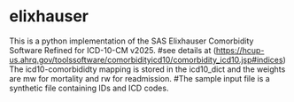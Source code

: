 # elixhauser
This is a python implementation of the SAS Elixhauser Comorbidity Software Refined for ICD-10-CM v2025.
#see details at (https://hcup-us.ahrq.gov/toolssoftware/comorbidityicd10/comorbidity_icd10.jsp#indices)
The icd10-comorbididty mapping is stored in the icd10_dict and the weights are mw for mortality and rw for readmission. 
#The sample input file is a synthetic file containing IDs and ICD codes. 

